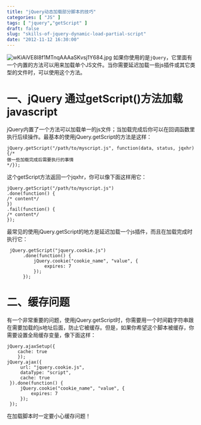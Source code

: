 ```yaml
---
title: "jQuery动态加载部分脚本的技巧"
categories: [ "JS" ]
tags: [ "jquery","getScript" ]
draft: false
slug: "skills-of-jquery-dynamic-load-partial-script"
date: "2012-11-12 16:30:00"
---
```


![wKiAiVE8I8f1MTnqAAAaSKvsj1Y684.jpg][1]
如果你使用的是`jQuery`，它里面有一个内置的方法可以用来加载单个JS文件。当你需要延迟加载一些js插件或其它类型的文件时，可以使用这个方法。

# 一、jQuery 通过getScript()方法加载javascript

jQuery内置了一个方法可以加载单一的js文件；当加载完成后你可以在回调函数里执行后续操作。最基本的使用jQuery.getScript的方法是这样：


<!--more-->


    jQuery.getScript("/path/to/myscript.js", function(data, status, jqxhr) {/*
    做一些加载完成后需要执行的事情
    */});

这个getScript方法返回一个jqxhr，你可以像下面这样用它：

    jQuery.getScript("/path/to/myscript.js")
    .done(function() {
    /* content*/
    })
    .fail(function() {
    /* content*/
    });

最常见的使用jQuery.getScript的地方是延迟加载一个js插件，而且在加载完成时执行它：

     jQuery.getScript("jquery.cookie.js")
          .done(function() {
              jQuery.cookie("cookie_name", "value", {
                  expires: 7
              });
          });

# 二、缓存问题

有一个非常重要的问题，使用jQuery.getScript时，你需要用一个时间戳字符串跟在需要加载的js地址后面，防止它被缓存。但是，如果你希望这个脚本被缓存，你需要设置全局缓存变量，像下面这样：

    jQuery.ajaxSetup({
        cache: true
        });
    jQuery.ajax({
         url: "jquery.cookie.js",
         dataType: "script",
         cache: true
     }).done(function() {
         jQuery.cookie("cookie_name", "value", {
             expires: 7
         });
     });


在加载脚本时一定要小心缓存问题！


  [1]: https://imgs.gnux.cn/usr/uploads/2015/07/2690254774.jpg